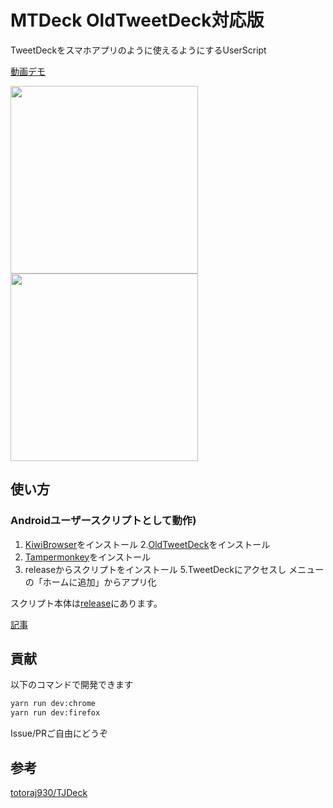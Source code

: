 # MTDeck OldTweetDeck対応版
TweetDeckをスマホアプリのように使えるようにするUserScript

[動画デモ](https://streamable.com/oocea)

<img src="https://i.imgur.com/xBrApsM.png" width="300">
<img src="https://i.imgur.com/aFG6fBr.png" width="300">

## 使い方
### Androidユーザースクリプトとして動作)
1. [KiwiBrowser](https://play.google.com/store/apps/details?id=com.kiwibrowser.browser)をインストール
2.[OldTweetDeck](https://github.com/dimdenGD/OldTweetDeck)をインストール
3. [Tampermonkey](https://chrome.google.com/webstore/detail/tampermonkey/dhdgffkkebhmkfjojejmpbldmpobfkfo?hl=ja)をインストール
4. releaseからスクリプトをインストール
5.TweetDeckにアクセスし メニューの「ホームに追加」からアプリ化


スクリプト本体は[release](https://github.com/Kdroidwin/MTDeck_forked/releases/tag/MTDeck)にあります。


[記事](https://kdroidwin.hatenablog.com/entry/2023/09/05/213926)

## 貢献
以下のコマンドで開発できます
```bash
yarn run dev:chrome
yarn run dev:firefox
```

Issue/PRご自由にどうぞ

## 参考
[totoraj930/TJDeck](https://github.com/totoraj930/TJDeck)
